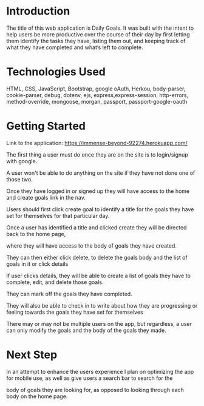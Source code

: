 # Introduction 

The title of this web application is Daily Goals. 
It was built with the intent to help users be more productive over the course of their day by first letting them identify the tasks they have, listing them out, and keeping track of what they have completed and what’s left to complete.


# Technologies Used  

HTML, CSS, JavaScript, Bootstrap, google oAuth, Herkou, body-parser,
cookie-parser, debug, dotenv, ejs, express,express-session, 
http-errors, method-override, mongoose, morgan, passport, passport-google-oauth


# Getting Started 

Link to the application: 
https://immense-beyond-92274.herokuapp.com/ 


The first thing a user must do once they are on the site is to login/signup with google.  

A user won't be able to do anything on the site if they have not done one of those two. 

Once they have logged in or signed up they will have access to the home and create goals link in the nav. 

Users should first click create goal to identify a title for the goals they have set for themselves for that particular day. 

Once a user has identified a title and clicked create they will be directed back to the home page, 

where they will have access to the body of goals they have created. 

They can then either click delete, to delete the goals body and the list of goals in it or click details 

If user clicks details, they will be able to create a list of goals they have to complete, edit, and delete those goals. 

They can mark off the goals they have completed. 

They will also be able to check in to write about how they are progressing or feeling towards the goals they have set for themselves 

There may or may not be multiple users on the app, but regardless, a user can only modify the goals and the body of the goals they made. 


# Next Step 

In an attempt to enhance the users experience I plan on optimizing the app for mobile use, as well as give users a search bar to search for the 

body of goals they are looking for, as opposed to looking through each body on the home page. 